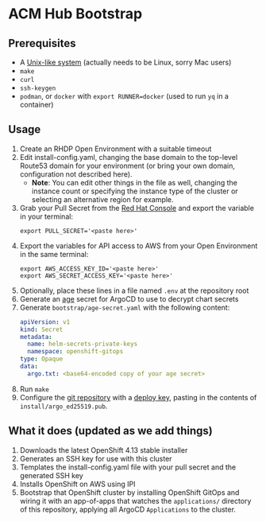 ACM Hub Bootstrap
===

Prerequisites
---

- A [Unix-like system](https://www.youtube.com/watch?v=dFUlAQZB9Ng) (actually needs to be Linux, sorry Mac users)
- `make`
- `curl`
- `ssh-keygen`
- `podman`, or `docker` with `export RUNNER=docker` (used to run `yq` in a container)

Usage
---

1. Create an RHDP Open Environment with a suitable timeout
1. Edit install-config.yaml, changing the base domain to the top-level Route53 domain for your environment (or bring your own domain, configuration not described here).
    - **Note**: You can edit other things in the file as well, changing the instance count or specifying the instance type of the cluster or selecting an alternative region for example.
1. Grab your Pull Secret from the [Red Hat Console](https://console.redhat.com/openshift/install/platform-agnostic/user-provisioned) and export the variable in your terminal:
    ```shell
    export PULL_SECRET='<paste here>'
    ```
1. Export the variables for API access to AWS from your Open Environment in the same terminal:
    ```shell
    export AWS_ACCESS_KEY_ID='<paste here>'
    export AWS_SECRET_ACCESS_KEY='<paste here>'
    ```
1. Optionally, place these lines in a file named `.env` at the repository root
1. Generate an [age](https://github.com/FiloSottile/age) secret for ArgoCD to use to decrypt chart secrets
1. Generate `bootstrap/age-secret.yaml` with the following content:
    ```yaml
    apiVersion: v1
    kind: Secret
    metadata:
      name: helm-secrets-private-keys
      namespace: openshift-gitops
    type: Opaque
    data:
      argo.txt: <base64-encoded copy of your age secret>
    ```
1. Run `make`
1. Configure the [git repository](https://github.com/rh-dttl-edge-virt-demo/hub-bootstrap) with a [deploy key](https://github.com/rh-dttl-edge-virt-demo/hub-bootstrap/settings/keys), pasting in the contents of `install/argo_ed25519.pub`.

What it does (updated as we add things)
---

1. Downloads the latest OpenShift 4.13 stable installer
1. Generates an SSH key for use with this cluster
1. Templates the install-config.yaml file with your pull secret and the generated SSH key
1. Installs OpenShift on AWS using IPI
1. Bootstrap that OpenShift cluster by installing OpenShift GitOps and wiring it with an app-of-apps that watches the `applications/` directory of this repository, applying all ArgoCD `Applications` to the cluster.
